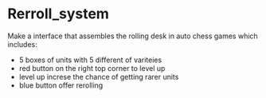# Rerroll_system
Make a interface that assembles the rolling desk in auto chess games
which includes:
- 5 boxes of units with 5 different of variteies
- red button  on the right top corner to level up
- level up increse the chance of getting rarer units
- blue button offer rerolling
